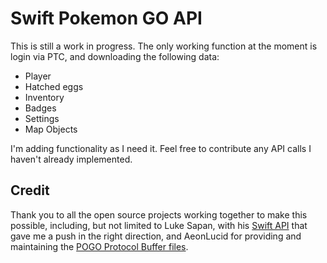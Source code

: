 # Swift Pokemon GO API

This is still a work in progress. The only working function at the moment is login via PTC, and downloading the following data:

- Player
- Hatched eggs
- Inventory
- Badges
- Settings
- Map Objects

I'm adding functionality as I need it. Feel free to contribute any API calls I haven't already implemented.

## Credit
Thank you to all the open source projects working together to make this possible, including, but not limited to Luke Sapan, with his  [Swift API](https://github.com/lsapan/pgoapi-swift)  that gave me a push in the right direction, and AeonLucid for providing and maintaining the [POGO Protocol Buffer files](https://github.com/AeonLucid/POGOProtos).
